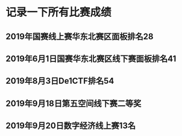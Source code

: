 # 记录一下所有比赛成绩

## 2019年国赛线上赛华东北赛区面板排名28

## 2019年6月1日国赛华东北赛区线下赛面板排名41

## 2019年8月3日De1CTF排名54

## 2019年9月18日第五空间线下赛二等奖

## 2019年9月20日数字经济线上赛13名